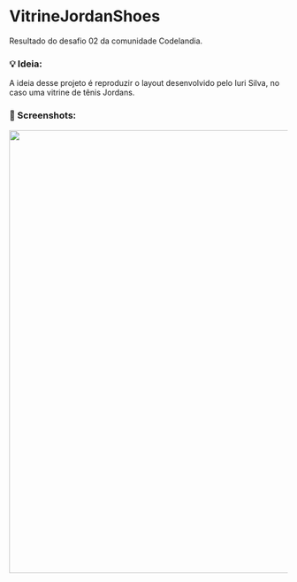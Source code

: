 # VitrineJordanShoes
Resultado do desafio 02 da comunidade Codelandia.

### 💡 Ideia:

A ideia desse projeto é reproduzir o layout desenvolvido pelo Iuri Silva, no caso uma vitrine de tênis Jordans.

### 📸 Screenshots:

<img src="https://user-images.githubusercontent.com/51165259/137757230-0b39f958-d301-4dfa-9393-4beaf2d7e61a.png" width="800"/>
